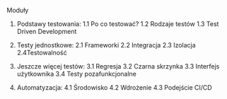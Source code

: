 
Moduły

1. Podstawy testowania:
    1.1 Po co testować?
    1.2 Rodzaje testów
    1.3 Test Driven Development

2. Testy jednostkowe:
    2.1 Frameworki
    2.2 Integracja
    2.3 Izolacja
    2.4Testowalność

3. Jeszcze więcej testów:
    3.1 Regresja
    3.2 Czarna skrzynka
    3.3 Interfejs użytkownika
    3.4 Testy pozafunkcjonalne

4. Automatyzacja:
    4.1 Środowisko
    4.2 Wdrożenie
    4.3 Podejście CI/CD

